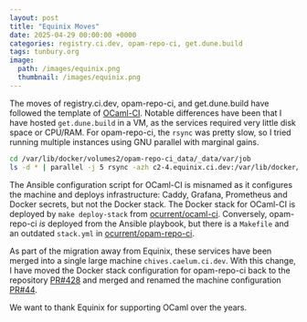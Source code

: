 ```yaml
---
layout: post
title: "Equinix Moves"
date: 2025-04-29 00:00:00 +0000
categories: registry.ci.dev, opam-repo-ci, get.dune.build
tags: tunbury.org
image:
  path: /images/equinix.png
  thumbnail: /images/equinix.png
---
```


The moves of registry.ci.dev, opam-repo-ci, and get.dune.build have followed the template of [OCaml-CI](https://www.tunbury.org/ocaml-ci/). Notable differences have been that I have hosted `get.dune.build` in a VM, as the services required very little disk space or CPU/RAM. For opam-repo-ci, the `rsync` was pretty slow, so I tried running multiple instances using GNU parallel with marginal gains.

```sh
cd /var/lib/docker/volumes2/opam-repo-ci_data/_data/var/job
ls -d * | parallel -j 5 rsync -azh c2-4.equinix.ci.dev:/var/lib/docker/volumes/opam-repo-ci_data/_data/var/job/{}/ {}/
```

The Ansible configuration script for OCaml-CI is misnamed as it configures the machine and deploys infrastructure: Caddy, Grafana, Prometheus and Docker secrets, but not the Docker stack. The Docker stack for OCaml-CI is deployed by `make deploy-stack` from [ocurrent/ocaml-ci](https://github.com/ocurrent/ocaml-ci). Conversely, opam-repo-ci _is_ deployed from the Ansible playbook, but there is a `Makefile` and an outdated `stack.yml` in [ocurrent/opam-repo-ci](https://github.com/ocurrent/opam-repo-ci).

As part of the migration away from Equinix, these services have been merged into a single large machine `chives.caelum.ci.dev`. With this change, I have moved the Docker stack configuration for opam-repo-ci back to the repository [PR#428](https://github.com/ocurrent/opam-repo-ci/pull/428) and merged and renamed the machine configuration [PR#44](https://github.com/mtelvers/ansible/pull/44).

We want to thank Equinix for supporting OCaml over the years.
